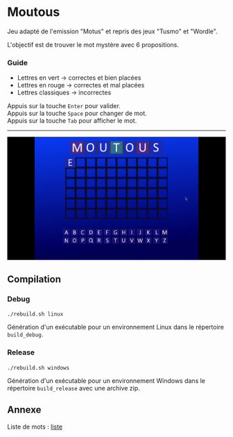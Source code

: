 # Moutous

Jeu adapté de l'emission "Motus" et repris des jeux "Tusmo" et "Wordle". <br>

L'objectif est de trouver le mot mystère avec 6 propositions.

### Guide 
- Lettres en vert -> correctes et bien placées
- Lettres en rouge -> correctes et mal placées
- Lettres classiques -> incorrectes

Appuis sur la touche `Enter` pour valider. <br>
Appuis sur la touche `Space` pour changer de mot. <br>
Appuis sur la touche `Tab` pour afficher le mot.


------------------------
<img src="/other/exemple/moutous_demo.gif" alt="Exemple en gif du jeu Moutous" width="" height=""/>


## Compilation
### Debug
```
./rebuild.sh linux
```
Génération d'un exécutable pour un environnement Linux dans le répertoire `build_debug`.

### Release
```
./rebuild.sh windows
```
Génération d'un exécutable pour un environnement Windows dans le répertoire `build_release` avec une archive zip. 

## Annexe
Liste de mots : [liste](http://www.3zsoftware.com/fr/listes.php)
